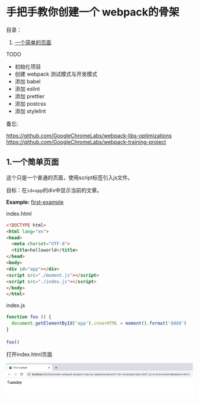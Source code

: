 # 手把手教你创建一个 webpack的骨架

目录：
  1. [一个简单的页面](#1.一个简单页面)
  
TODO
* 初始化项目
* 创建 webpack 测试模式与开发模式
* 添加 babel
* 添加 eslint
* 添加 prettier
* 添加 postcss
* 添加 stylelint

备忘:

https://github.com/GoogleChromeLabs/webpack-libs-optimizations
https://github.com/GoogleChromeLabs/webpack-training-project

## 1.一个简单页面
这个只是一个普通的页面，使用script标签引入js文件。

目标：在`id=app`的div中显示当前的文章。

**Example:** [first-example](./examples/01-fisrt-example)

index.html
```html
<!DOCTYPE html>
<html lang="en">
<head>
  <meta charset="UTF-8">
  <title>helloworld</title>
</head>
<body>
<div id="app"></div>
<script src="./moment.js"></script>
<script src="./index.js"></script>
</body>
</html>
```

index.js
```javascript
function foo () {
  document.getElementById('app').innerHTML = moment().format('dddd')
}

foo()

```
打开index.html页面

![截图](./imgs/01.png)


